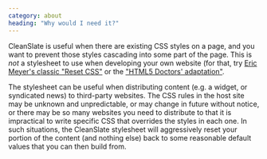 ```yaml
---
category: about
heading: "Why would I need it?"
---
```


CleanSlate is useful when there are existing CSS styles on a page, and you want to prevent those styles cascading into some part of the page. This is _not_ a stylesheet to use when developing your own website (for that, try [Eric Meyer's classic "Reset CSS"](http://meyerweb.com/eric/tools/css/reset/) or the ["HTML5 Doctors' adaptation"](http://html5doctor.com/html-5-reset-stylesheet).

The stylesheet can be useful when distributing content (e.g. a widget, or syndicated news) to third-party websites. The CSS rules in the host site may be unknown and unpredictable, or may change in future without notice, or there may be so many websites you need to distribute to that it is impractical to write specific CSS that overrides the styles in each one. In such situations, the CleanSlate stylesheet will aggressively reset your portion of the content (and nothing else) back to some reasonable default values that you can then build from.